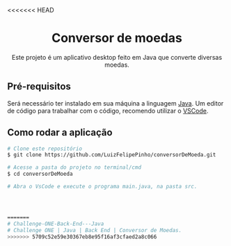 <<<<<<< HEAD
<h1 align="center">Conversor de moedas</h1>
<p align="center">Este projeto é um aplicativo desktop feito em Java que converte diversas moedas.</p>


## Pré-requisitos

Será necessário ter instalado em sua máquina a linguagem [Java](https://www.java.com/pt-BR/download/help/windows_manual_download.html). 
 Um editor de código para trabalhar com o código, recomendo utilizar o [VSCode](https://code.visualstudio.com/).


## Como rodar a aplicação

```bash
# Clone este repositório
$ git clone https://github.com/LuizFelipePinho/conversorDeMoeda.git

# Acesse a pasta do projeto no terminal/cmd
$ cd conversorDeMoeda

# Abra o VsCode e execute o programa main.java, na pasta src.




=======
# Challenge-ONE-Back-End---Java
# Challenge ONE | Java | Back End | Conversor de Moedas.
>>>>>>> 5709c52e59e30367eb8e95f16af3cfaed2a8c066
